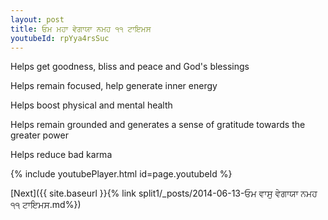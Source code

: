```yaml
---
layout: post
title: ਓਮ ਮਹਾ ਵੇਗਾਯਾ ਨਮਹ ੧੧ ਟਾਇਮਸ
youtubeId: rpYya4rsSuc
---
```

 
 
Helps get goodness, bliss and peace and God's blessings
 
Helps remain focused, help generate inner energy 
 
Helps boost physical and mental health 
 
Helps remain grounded and generates a sense of gratitude towards the greater power 
 
Helps reduce bad karma
 
 
 
 


{% include youtubePlayer.html id=page.youtubeId %}
 
[Next]({{ site.baseurl }}{% link  split1/_posts/2014-06-13-ਓਮ ਵਾਸੁ ਵੇਗਾਯਾ ਨਮਹ ੧੧ ਟਾਇਮਸ.md%})
 
